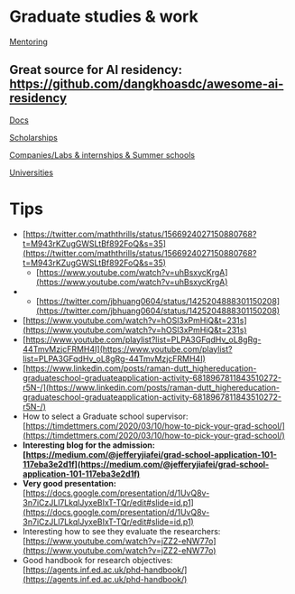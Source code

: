 # Graduate studies & work

[Mentoring](Graduate%20studies%20&%20work%20f6fe819015ad4e999e18b5f3622223e4/Mentoring%206e8c880ecdfe49c592deb1ac6f3526a6.md)

## Great source for AI residency: https://github.com/dangkhoasdc/awesome-ai-residency

[Docs](Graduate%20studies%20&%20work%20f6fe819015ad4e999e18b5f3622223e4/Docs%2059ecd19cf68846c1ab66b3899d77bfc0.md)

[Scholarships](Graduate%20studies%20&%20work%20f6fe819015ad4e999e18b5f3622223e4/Scholarships%20f6deb99df7dc4957a95ea8d435fa032a.md)

[Companies/Labs & internships & Summer schools](Graduate%20studies%20&%20work%20f6fe819015ad4e999e18b5f3622223e4/Companies%20Labs%20&%20internships%20&%20Summer%20schools%201e96050463e8437bab1fb1aab6c5a18a.md)

[Universities](Graduate%20studies%20&%20work%20f6fe819015ad4e999e18b5f3622223e4/Universities%201cd016df39f0497d9c482877708f03b8.md)

# Tips

- [https://twitter.com/maththrills/status/1566924027150880768?t=M943rKZugGWSLtBf892FoQ&s=35](https://twitter.com/maththrills/status/1566924027150880768?t=M943rKZugGWSLtBf892FoQ&s=35)
    - [https://www.youtube.com/watch?v=uhBsxycKrgA](https://www.youtube.com/watch?v=uhBsxycKrgA)
- - [https://twitter.com/jbhuang0604/status/1425204888301150208](https://twitter.com/jbhuang0604/status/1425204888301150208)
- [https://www.youtube.com/watch?v=hOSl3xPmHiQ&t=231s](https://www.youtube.com/watch?v=hOSl3xPmHiQ&t=231s)
- [https://www.youtube.com/playlist?list=PLPA3GFqdHv_oL8gRg-44TmvMzjcFRMH4I](https://www.youtube.com/playlist?list=PLPA3GFqdHv_oL8gRg-44TmvMzjcFRMH4I)
- [https://www.linkedin.com/posts/raman-dutt_highereducation-graduateschool-graduateapplication-activity-6818967811843510272-r5N-/](https://www.linkedin.com/posts/raman-dutt_highereducation-graduateschool-graduateapplication-activity-6818967811843510272-r5N-/)
- How to select a Graduate school supervisor: [https://timdettmers.com/2020/03/10/how-to-pick-your-grad-school/](https://timdettmers.com/2020/03/10/how-to-pick-your-grad-school/)
- **Interesting blog for the admission: [https://medium.com/@jefferyjiafei/grad-school-application-101-117eba3e2d1f](https://medium.com/@jefferyjiafei/grad-school-application-101-117eba3e2d1f)**
- **Very good presentation:** [https://docs.google.com/presentation/d/1UvQ8v-3n7iCzJLl7LkqlJyxeBIxT-TQr/edit#slide=id.p1](https://docs.google.com/presentation/d/1UvQ8v-3n7iCzJLl7LkqlJyxeBIxT-TQr/edit#slide=id.p1)
- Interesting how to see they evaluate the researchers: [https://www.youtube.com/watch?v=jZZ2-eNW77o](https://www.youtube.com/watch?v=jZZ2-eNW77o)
- Good handbook for research objectives: [https://agents.inf.ed.ac.uk/phd-handbook/](https://agents.inf.ed.ac.uk/phd-handbook/)